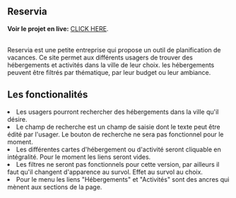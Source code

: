 <h2>Reservia</h2>

**Voir le projet en live:** [CLICK HERE](https://kakeu.github.io/AnthonyBrinig_2_26052021/).<br><br>

Reservia est une petite entreprise qui propose un outil de planification de vacances.
Ce site permet aux différents usagers de trouver des hébergements et activités dans la ville de leur choix.
les hébergements peuvent être filtrés par thématique, par leur budget ou leur ambiance.

<h2>Les fonctionalités</h2>

<li> Les usagers pourront rechercher des hébergements dans la ville qu'il désire.
<li> Le champ de recherche est un champ de saisie dont le texte peut être édité par l'usager. Le bouton de recherche ne sera pas fonctionnel pour le moment.
<li> Les différentes cartes d'hébergement ou d'activité seront cliquable en intégralité. Pour le moment les liens seront vides.
<li> Les filtres ne seront pas fonctionnels pour cette version, par ailleurs il faut qu'il changent d'apparence au survol. Effet au survol au choix.
<li> Pour le menu les liens "Hébergements" et "Activités" sont des ancres qui mènent aux sections de la page.
